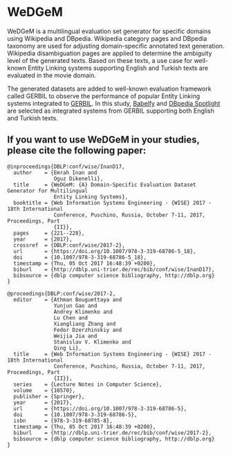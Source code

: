 # WeDGeM

WeDGeM is a multilingual evaluation set generator for specific domains using Wikipedia and DBpedia. Wikipedia category pages and DBpedia taxonomy are used for adjusting domain-specific annotated text generation. Wikipedia disambiguation pages are applied to determine the ambiguity level of the generated texts. Based on these texts, a use case for well-known Entity Linking systems supporting English and Turkish texts are evaluated in the movie domain.

The generated datasets are added to well-known evaluation framework called GERBIL to observe the performance of popular Entity Linking systems integrated to [GERBIL](http://aksw.org/Projects/GERBIL.html). In this study, [Babelfy](http://babelfy.org/) and [DBpedia Spotlight](http://demo.dbpedia-spotlight.org/) are selected as integrated systems from GERBIL supporting both English and Turkish texts.

## If you want to use WeDGeM in your studies, please cite the following paper:

```
@inproceedings{DBLP:conf/wise/InanD17,
  author    = {Emrah Inan and
               Oguz Dikenelli},
  title     = {WeDGeM: {A} Domain-Specific Evaluation Dataset Generator for Multilingual
               Entity Linking Systems},
  booktitle = {Web Information Systems Engineering - {WISE} 2017 - 18th International
               Conference, Puschino, Russia, October 7-11, 2017, Proceedings, Part
               {II}},
  pages     = {221--228},
  year      = {2017},
  crossref  = {DBLP:conf/wise/2017-2},
  url       = {https://doi.org/10.1007/978-3-319-68786-5_18},
  doi       = {10.1007/978-3-319-68786-5_18},
  timestamp = {Thu, 05 Oct 2017 16:48:39 +0200},
  biburl    = {http://dblp.uni-trier.de/rec/bib/conf/wise/InanD17},
  bibsource = {dblp computer science bibliography, http://dblp.org}
}
```

```
@proceedings{DBLP:conf/wise/2017-2,
  editor    = {Athman Bouguettaya and
               Yunjun Gao and
               Andrey Klimenko and
               Lu Chen and
               Xiangliang Zhang and
               Fedor Dzerzhinskiy and
               Weijia Jia and
               Stanislav V. Klimenko and
               Qing Li},
  title     = {Web Information Systems Engineering - {WISE} 2017 - 18th International
               Conference, Puschino, Russia, October 7-11, 2017, Proceedings, Part
               {II}},
  series    = {Lecture Notes in Computer Science},
  volume    = {10570},
  publisher = {Springer},
  year      = {2017},
  url       = {https://doi.org/10.1007/978-3-319-68786-5},
  doi       = {10.1007/978-3-319-68786-5},
  isbn      = {978-3-319-68785-8},
  timestamp = {Thu, 05 Oct 2017 16:48:39 +0200},
  biburl    = {http://dblp.uni-trier.de/rec/bib/conf/wise/2017-2},
  bibsource = {dblp computer science bibliography, http://dblp.org}
}
```
